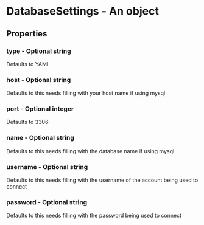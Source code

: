 

# DatabaseSettings - An object



## Properties



### type - Optional string



Defaults to YAML



### host - Optional string



Defaults to this needs filling with your host name if using mysql



### port - Optional integer



Defaults to 3306



### name - Optional string



Defaults to this needs filling with the database name if using mysql



### username - Optional string



Defaults to this needs filling with the username of the account being used to connect



### password - Optional string



Defaults to this needs filling with the password being used to connect

